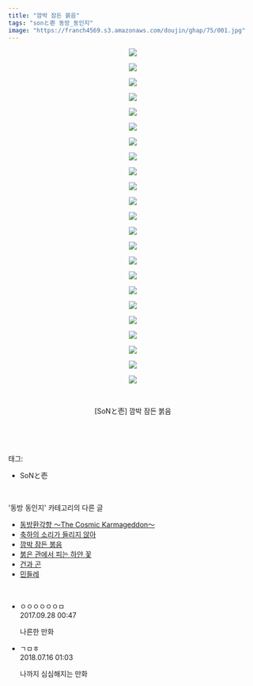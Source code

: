 ```yaml
---
title: "깜박 잠든 붉음"
tags: "sonと壱 동방_동인지"
image: "https://franch4569.s3.amazonaws.com/doujin/ghap/75/001.jpg"
---
```

<div class="article">
<p style="text-align: center; clear: none; float: none;"><img src="{{ site.imgserver2 }}/ghap/75/001.jpg"/></p>
<p style="text-align: center; clear: none; float: none;"><img src="{{ site.imgserver2 }}/ghap/75/002.jpg"/></p>
<p style="text-align: center; clear: none; float: none;"><img src="{{ site.imgserver2 }}/ghap/75/003.jpg"/></p>
<p style="text-align: center; clear: none; float: none;"><img src="{{ site.imgserver2 }}/ghap/75/004.jpg"/></p>
<p style="text-align: center; clear: none; float: none;"><img src="{{ site.imgserver2 }}/ghap/75/005.jpg"/></p>
<p style="text-align: center; clear: none; float: none;"><img src="{{ site.imgserver2 }}/ghap/75/006.jpg"/></p>
<p style="text-align: center; clear: none; float: none;"><img src="{{ site.imgserver2 }}/ghap/75/007.jpg"/></p>
<p style="text-align: center; clear: none; float: none;"><img src="{{ site.imgserver2 }}/ghap/75/008.jpg"/></p>
<p style="text-align: center; clear: none; float: none;"><img src="{{ site.imgserver2 }}/ghap/75/009.jpg"/></p>
<p style="text-align: center; clear: none; float: none;"><img src="{{ site.imgserver2 }}/ghap/75/010.jpg"/></p>
<p style="text-align: center; clear: none; float: none;"><img src="{{ site.imgserver2 }}/ghap/75/011.jpg"/></p>
<p style="text-align: center; clear: none; float: none;"><img src="{{ site.imgserver2 }}/ghap/75/012.jpg"/></p>
<p style="text-align: center; clear: none; float: none;"><img src="{{ site.imgserver2 }}/ghap/75/013.jpg"/></p>
<p style="text-align: center; clear: none; float: none;"><img src="{{ site.imgserver2 }}/ghap/75/014.jpg"/></p>
<p style="text-align: center; clear: none; float: none;"><img src="{{ site.imgserver2 }}/ghap/75/015.jpg"/></p>
<p style="text-align: center; clear: none; float: none;"><img src="{{ site.imgserver2 }}/ghap/75/016.jpg"/></p>
<p style="text-align: center; clear: none; float: none;"><img src="{{ site.imgserver2 }}/ghap/75/017.jpg"/></p>
<p style="text-align: center; clear: none; float: none;"><img src="{{ site.imgserver2 }}/ghap/75/018.jpg"/></p>
<p style="text-align: center; clear: none; float: none;"><img src="{{ site.imgserver2 }}/ghap/75/019.jpg"/></p>
<p style="text-align: center; clear: none; float: none;"><img src="{{ site.imgserver2 }}/ghap/75/020.jpg"/></p>
<p style="text-align: center; clear: none; float: none;"><img src="{{ site.imgserver2 }}/ghap/75/021.jpg"/></p>
<p style="text-align: center; clear: none; float: none;"><img src="{{ site.imgserver2 }}/ghap/75/022.jpg"/></p>
<p style="text-align: center; clear: none; float: none;"><img src="{{ site.imgserver2 }}/ghap/75/023.jpg"/></p>
<p style="text-align: center; clear: none; float: none;"><br/></p>
<p style="text-align: center; clear: none; float: none;">[SoNと壱] 깜박 잠든 붉음</p>
<p><br/></p>
</div><br/>
<div class="tagTrail">
<p>태그: </p>
<ul>
<li>SoNと壱</li>
</ul>
</div><br/>
<div class="another">
<p>'동방 동인지' 카테고리의 다른 글</p>
<ul>
<li><a href="/ghap_77">동방환각향 ～The Cosmic Karmageddon～</a></li>
<li><a href="/ghap_76">축하의 소리가 들리지 않아</a></li>
<li><a href="/ghap_75">깜박 잠든 붉음</a></li>
<li><a href="/ghap_74">붉은 관에서 피는 하얀 꽃</a></li>
<li><a href="/ghap_73">건과 곤</a></li>
<li><a href="/ghap_72">민들레</a></li>
</ul>
</div><br/>
<div class="cb_module cb_fluid">
<div class="cb_wrt cb_profile">
<div class="comment">
<ul>
<li class="cb_thumb_off" id="comment15092057">
<div class="cb_comment_area">
<div class="cb_info_area">
<div class="cb_section">
<span class="cb_nick_name">ㅇㅇㅇㅇㅇㅇㅁ</span>
</div>
<div class="cb_section">
<span class="cb_date">2017.09.28 00:47 </span>
</div>
</div>
<div class="cb_dsc_comment">
<p class="cb_dsc">
											나른한 만화
										</p>
</div>
</div></li>
<li class="cb_thumb_off" id="comment15287485">
<div class="cb_comment_area">
<div class="cb_info_area">
<div class="cb_section">
<span class="cb_nick_name">ㄱㅁㅎ</span>
</div>
<div class="cb_section">
<span class="cb_date">2018.07.16 01:03 </span>
</div>
</div>
<div class="cb_dsc_comment">
<p class="cb_dsc">
											나까지 심심해지는 만화
										</p>
</div>
</div></li>
</ul>
</div>
</div><!-- commentList close -->
</div><br/>
